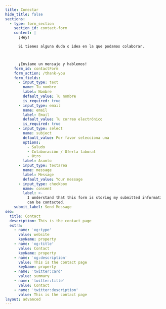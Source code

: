 ```yaml
---
title: Conectar
hide_title: false
sections:
  - type: form_section
    section_id: contact-form
    content: |
      ¡Hey!

      Si tienes alguna duda o idea en la que podamos colaborar. 



      ¡Envíame un mensaje y hablemos!
    form_id: contactForm
    form_action: /thank-you
    form_fields:
      - input_type: text
        name: Tu nombre
        label: Nombre
        default_value: Tu nombre
        is_required: true
      - input_type: email
        name: email
        label: Email
        default_value: Tu correo electrónico
        is_required: true
      - input_type: select
        name: subject
        default_value: Por favor selecciona una
        options:
          - Saludo
          - Colaboración / Oferta laboral
          - Otro
        label: Asunto
      - input_type: textarea
        name: message
        label: Message
        default_value: Your message
      - input_type: checkbox
        name: consent
        label: >-
          I understand that this form is storing my submitted information so I
          can be contacted.
    submit_label: Send Message
seo:
  title: Contact
  description: This is the contact page
  extra:
    - name: 'og:type'
      value: website
      keyName: property
    - name: 'og:title'
      value: Contact
      keyName: property
    - name: 'og:description'
      value: This is the contact page
      keyName: property
    - name: 'twitter:card'
      value: summary
    - name: 'twitter:title'
      value: Contact
    - name: 'twitter:description'
      value: This is the contact page
layout: advanced
---
```


